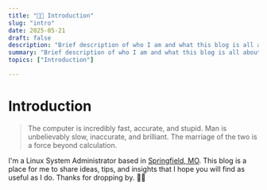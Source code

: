 ```yaml
---
title: "👋🏻 Introduction"
slug: "intro"
date: 2025-05-21
draft: false
description: "Brief description of who I am and what this blog is all about."
summary: "Brief description of who I am and what this blog is all about."
topics: ["Introduction"]

---
```

# Introduction

>The computer is incredibly fast, accurate, and stupid. Man is unbelievably slow, inaccurate, and brilliant. The marriage of the two is a force beyond calculation.


I'm a Linux System Administrator based in [Springfield, MO](https://www.springfieldmo.org/things-to-do/). This blog is a place for me to share ideas, tips, and insights that I hope you will find as useful as I do. Thanks for dropping by. 👋🏻
